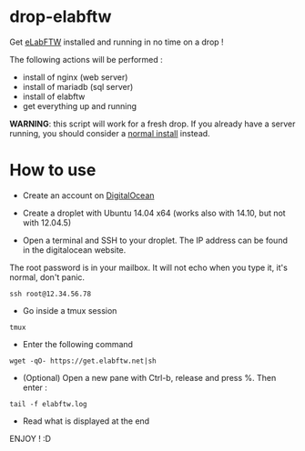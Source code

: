 # drop-elabftw

Get [eLabFTW](http://www.elabftw.net) installed and running in no time on a drop !

The following actions will be performed :

- install of nginx (web server)
- install of  mariadb (sql server)
- install of elabftw
- get everything up and running

**WARNING**: this script will work for a fresh drop. If you already have a server running, you should consider a [normal install](https://github.com/elabftw/elabftw#install-on-a-gnulinux-server) instead.

# How to use

* Create an account on [DigitalOcean](https://cloud.digitalocean.com/registrations/new)

* Create a droplet with Ubuntu 14.04 x64 (works also with 14.10, but not with 12.04.5)

* Open a terminal and SSH to your droplet. The IP address can be found in the digitalocean website.

The root password is in your mailbox. It will not echo when you type it, it's normal, don't panic.

~~~
ssh root@12.34.56.78
~~~

* Go inside a tmux session

~~~
tmux
~~~

* Enter the following command

```
wget -qO- https://get.elabftw.net|sh
```

* (Optional) Open a new pane with Ctrl-b, release and press %. Then enter :

~~~
tail -f elabftw.log
~~~

* Read what is displayed at the end

ENJOY ! :D
